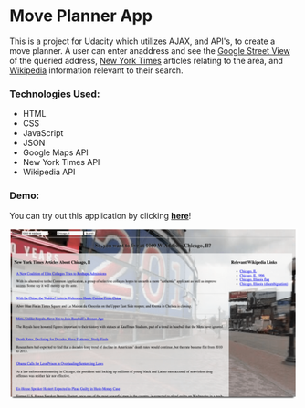 # Move Planner App

This is a project for Udacity which utilizes AJAX, and API's, to create a move planner. A
user can enter anaddress and see the
[Google Street View](https://www.google.com/maps/views/streetview?gl=us) of the queried
address, [New York Times](http://www.nytimes.com/) articles relating to the area, and
[Wikipedia](https://www.wikipedia.org/) information relevant to their search.

### Technologies Used:
* HTML
* CSS
* JavaScript
* JSON
* Google Maps API
* New York Times API
* Wikipedia API

### Demo:

You can try out this application by clicking [**here**](http://samurairanderson.github.io/Move-Planner-App)!

![Move Planner App Image](images/mpa.png)
